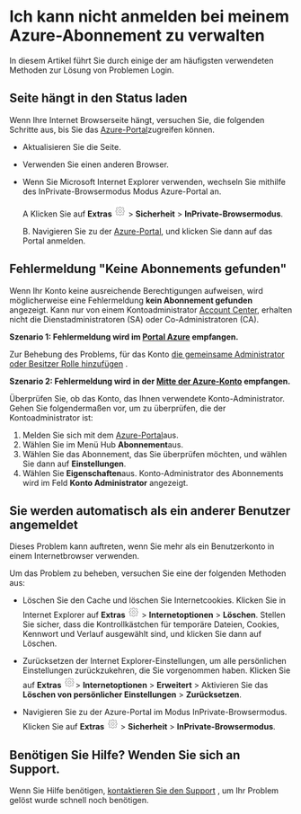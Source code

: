 <properties
    pageTitle="Nicht Azure-Abonnement anmelden | Microsoft Azure"
    description="Beschreibt, wie Sie einige allgemeine Azure-Abonnement Anmeldung Probleme beheben."
    services=""
    documentationCenter=""
    authors="genlin"
    manager="mbaldwin"
    editor=""
    tags="billing"
    />

<tags
    ms.service="billing"
    ms.workload="na"
    ms.tgt_pltfrm="na"
    ms.devlang="na"
    ms.topic="article"
    ms.date="10/25/2016"
    ms.author="genli"/>

# <a name="i-cant-sign-in-to-manage-my-azure-subscription"></a>Ich kann nicht anmelden bei meinem Azure-Abonnement zu verwalten

In diesem Artikel führt Sie durch einige der am häufigsten verwendeten Methoden zur Lösung von Problemen Login.

## <a name="page-hangs-in-the-loading-status"></a>Seite hängt in den Status laden

Wenn Ihre Internet Browserseite hängt, versuchen Sie, die folgenden Schritte aus, bis Sie das [Azure-Portal](https://portal.azure.com)zugreifen können.

-   Aktualisieren Sie die Seite.
-   Verwenden Sie einen anderen Browser.
-   Wenn Sie Microsoft Internet Explorer verwenden, wechseln Sie mithilfe des InPrivate-Browsermodus Modus Azure-Portal an. 

    A  Klicken Sie auf **Extras** ![Schaltfläche Extras](./media/billing-cannot-login-subscription/Toolsbutton.png) > **Sicherheit** > **InPrivate-Browsermodus**.

    B.  Navigieren Sie zu der [Azure-Portal](https://portal.azure.com), und klicken Sie dann auf das Portal anmelden.

## <a name="error-message-no-subscriptions-found"></a>Fehlermeldung "Keine Abonnements gefunden"

Wenn Ihr Konto keine ausreichende Berechtigungen aufweisen, wird möglicherweise eine Fehlermeldung **kein Abonnement gefunden** angezeigt. Kann nur von einem Kontoadministrator [Account Center](https://account.windowsazure.com/), erhalten nicht die Dienstadministratoren (SA) oder Co-Administratoren (CA).

**Szenario 1: Fehlermeldung wird im [Portal Azure](https://portal.azure.com) empfangen.**

Zur Behebung des Problems, für das Konto [die gemeinsame Administrator oder Besitzer Rolle hinzufügen](billing-add-change-azure-subscription-administrator.md) .

**Szenario 2: Fehlermeldung wird in der [Mitte der Azure-Konto](https://account.windowsazure.com/Subscriptions) empfangen.**

Überprüfen Sie, ob das Konto, das Ihnen verwendete Konto-Administrator. Gehen Sie folgendermaßen vor, um zu überprüfen, die der Kontoadministrator ist:

1.  Melden Sie sich mit dem [Azure-Portal](https://portal.azure.com)aus.
2.  Wählen Sie im Menü Hub **Abonnement**aus.
3.  Wählen Sie das Abonnement, das Sie überprüfen möchten, und wählen Sie dann auf **Einstellungen**.
4.  Wählen Sie **Eigenschaften**aus. Konto-Administrator des Abonnements wird im Feld **Konto Administrator** angezeigt.

## <a name="you-are-automatically-signed-in-as-a-different-user"></a>Sie werden automatisch als ein anderer Benutzer angemeldet

Dieses Problem kann auftreten, wenn Sie mehr als ein Benutzerkonto in einem Internetbrowser verwenden.

Um das Problem zu beheben, versuchen Sie eine der folgenden Methoden aus:

-   Löschen Sie den Cache und löschen Sie Internetcookies. Klicken Sie in Internet Explorer auf **Extras** ![Schaltfläche Extras](./media/billing-cannot-login-subscription/Toolsbutton.png) > **Internetoptionen** > **Löschen**. Stellen Sie sicher, dass die Kontrollkästchen für temporäre Dateien, Cookies, Kennwort und Verlauf ausgewählt sind, und klicken Sie dann auf Löschen.

-   Zurücksetzen der Internet Explorer-Einstellungen, um alle persönlichen Einstellungen zurückzukehren, die Sie vorgenommen haben. Klicken Sie auf **Extras** ![Schaltfläche Extras](./media/billing-cannot-login-subscription/Toolsbutton.png)> **Internetoptionen** > **Erweitert** > Aktivieren Sie das **Löschen von persönlicher Einstellungen** > **Zurücksetzen**.

-   Navigieren Sie zu der Azure-Portal im Modus InPrivate-Browsermodus. Klicken Sie auf **Extras** ![Schaltfläche Extras](./media/billing-cannot-login-subscription/Toolsbutton.png) > **Sicherheit** > **InPrivate-Browsermodus**.

## <a name="need-help-contact-support"></a>Benötigen Sie Hilfe? Wenden Sie sich an Support. 

Wenn Sie Hilfe benötigen, [kontaktieren Sie den Support](https://portal.azure.com/?#blade/Microsoft_Azure_Support/HelpAndSupportBlade) , um Ihr Problem gelöst wurde schnell noch benötigen. 
